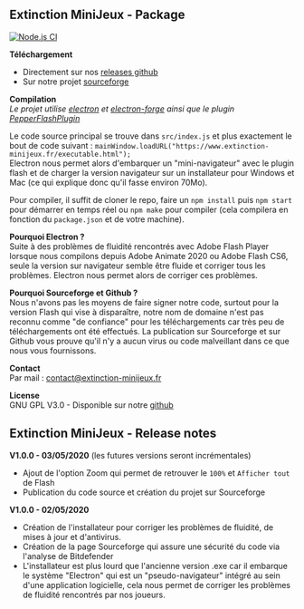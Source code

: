## Extinction MiniJeux - Package

[![Node.js CI](https://github.com/extinction-minijeux/extinction-package/workflows/Node.js%20CI/badge.svg?branch=master)](https://github.com/extinction-minijeux/extinction-package/actions)

**Téléchargement**  
- Directement sur nos [releases github](https://github.com/extinction-minijeux/extinction-package/releases)
- Sur notre projet [sourceforge](https://sourceforge.net/projects/extinction-minijeux/files/)

**Compilation**  
*Le projet utilise [electron](https://www.electronjs.org/) et [electron-forge](https://www.electronforge.io/) ainsi que le plugin [PepperFlashPlugin](https://www.electronjs.org/docs/tutorial/using-pepper-flash-plugin)*   

Le code source principal se trouve dans `src/index.js` et plus exactement le bout de code suivant : `mainWindow.loadURL("https://www.extinction-minijeux.fr/executable.html");`  
Electron nous permet alors d'embarquer un "mini-navigateur" avec le plugin flash et de charger la version navigateur sur un installateur pour Windows et Mac (ce qui explique donc qu'il fasse environ 70Mo).

Pour compiler, il suffit de cloner le repo, faire un `npm install` puis `npm start` pour démarrer en temps réel ou `npm make` pour compiler (cela compilera en fonction du `package.json` et de votre machine).

**Pourquoi Electron ?**  
Suite à des problèmes de fluidité rencontrés avec Adobe Flash Player lorsque nous compilons depuis Adobe Animate 2020 ou Adobe Flash CS6, seule la version sur navigateur semble être fluide et corriger tous les problèmes. Electron nous permet alors de corriger ces problèmes.

**Pourquoi Sourceforge et Github ?**  
Nous n'avons pas les moyens de faire signer notre code, surtout pour la version Flash qui vise à disparaître, notre nom de domaine n'est pas reconnu comme "de confiance" pour les téléchargements car très peu de téléchargements ont été effectués. La publication sur Sourceforge et sur Github vous prouve qu'il n'y a aucun virus ou code malveillant dans ce que nous vous fournissons.

**Contact**  
Par mail : contact@extinction-minijeux.fr

**License**  
GNU GPL V3.0 - Disponible sur notre [github](https://github.com/extinction-minijeux/extinction-package/blob/master/LICENSE)

## Extinction MiniJeux - Release notes
**V1.0.0 - 03/05/2020** (les futures versions seront incrémentales)  
- Ajout de l'option Zoom qui permet de retrouver le `100%` et `Afficher tout` de Flash
- Publication du code source et création du projet sur Sourceforge

**V1.0.0 - 02/05/2020**  
- Création de l'installateur pour corriger les problèmes de fluidité, de mises à jour et d'antivirus.  
- Création de la page Sourceforge qui assure une sécurité du code via l'analyse de Bitdefender  
- L'installateur est plus lourd que l'ancienne version .exe car il embarque le système "Electron" qui est un "pseudo-navigateur" intégré au sein d'une application logicielle, cela nous permet de corriger les problèmes de fluidité rencontrés par nos joueurs.
